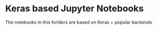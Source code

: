 # Keras based Jupyter Notebooks

The notebooks in this forlders are based on Keras + popular backends